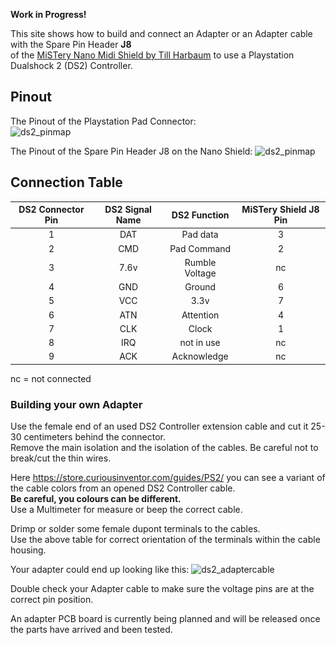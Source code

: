 **Work in Progress!**

This site shows how to build and connect an Adapter or an Adapter cable with the Spare Pin Header **J8**  
of the [MiSTery Nano Midi Shield by Till Harbaum](https://github.com/harbaum/MiSTeryNano/blob/main/board/misteryshield20k/README.md) to use a Playstation Dualshock 2 (DS2) Controller.



## Pinout
The Pinout of the Playstation Pad Connector:  
![ds2_pinmap](\.assets/ps_pad_connector.png)
  
The Pinout of the Spare Pin Header J8 on the Nano Shield:
![ds2_pinmap](\.assets/pcb_m0s_j8_pinout.png)

## Connection Table

|DS2 Connector Pin|DS2 Signal Name|DS2 Function|MiSTery Shield J8 Pin|
|:---:|:---:|:---:|:---:|
|1|DAT|Pad data|3|
|2|CMD|Pad Command|2|
|3|7.6v|Rumble Voltage|nc|
|4|GND|Ground|6|
|5|VCC|3.3v|7|
|6|ATN|Attention|4|
|7|CLK|Clock|1|
|8|IRQ|not in use|nc|
|9|ACK|Acknowledge|nc|

nc = not connected

### Building your own Adapter
Use the female end of an used DS2 Controller extension cable and cut it 25-30 centimeters behind the connector.  
Remove the main isolation and the isolation of the cables. Be careful not to break/cut the thin wires.  

Here https://store.curiousinventor.com/guides/PS2/ you can see a variant of the cable colors from an opened DS2 Controller cable.  
**Be careful, you colours can be different.**  
Use a Multimeter for measure or beep the correct cable.

Drimp or solder some female dupont terminals to the cables.  
Use the above table for correct orientation of the terminals within the cable housing.  

Your adapter could end up looking like this:
![ds2_adaptercable](\.assets/ds2_adapter_cable.png)

Double check your Adapter cable to make sure the voltage pins are at the correct pin position.

An adapter PCB board is currently being planned and will be released once the parts have arrived and been tested.
